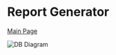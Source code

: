 # Report Generator
[Main Page](../../README.md)

![DB Diagram](https://cdn.pixabay.com/photo/2017/06/16/07/26/under-construction-2408059_1280.png)